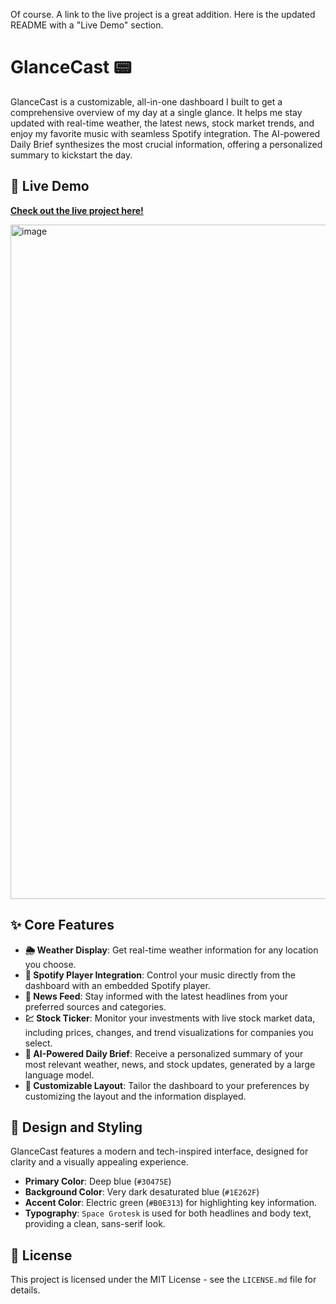 Of course. A link to the live project is a great addition. Here is the updated README with a "Live Demo" section.

# **GlanceCast** 📟

GlanceCast is a customizable, all-in-one dashboard I built to get a comprehensive overview of my day at a single glance. It helps me stay updated with real-time weather, the latest news, stock market trends, and enjoy my favorite music with seamless Spotify integration. The AI-powered Daily Brief synthesizes the most crucial information, offering a personalized summary to kickstart the day.

## 🚀 Live Demo

**[Check out the live project here\!](https://studio--glancecast.us-central1.hosted.app/)**

<img width="1919" height="1079" alt="image" src="https://github.com/user-attachments/assets/00e8dedc-a987-406d-9eda-0ef46f5d3679" />


## ✨ Core Features

  - **🌦️ Weather Display**: Get real-time weather information for any location you choose.
  - **🎵 Spotify Player Integration**: Control your music directly from the dashboard with an embedded Spotify player.
  - **📰 News Feed**: Stay informed with the latest headlines from your preferred sources and categories.
  - **💹 Stock Ticker**: Monitor your investments with live stock market data, including prices, changes, and trend visualizations for companies you select.
  - **🤖 AI-Powered Daily Brief**: Receive a personalized summary of your most relevant weather, news, and stock updates, generated by a large language model.
  - **🎨 Customizable Layout**: Tailor the dashboard to your preferences by customizing the layout and the information displayed.

## 🎨 Design and Styling

GlanceCast features a modern and tech-inspired interface, designed for clarity and a visually appealing experience.

  - **Primary Color**: Deep blue (`#30475E`)
  - **Background Color**: Very dark desaturated blue (`#1E262F`)
  - **Accent Color**: Electric green (`#B0E313`) for highlighting key information.
  - **Typography**: `Space Grotesk` is used for both headlines and body text, providing a clean, sans-serif look.

## 📄 License

This project is licensed under the MIT License - see the `LICENSE.md` file for details.
